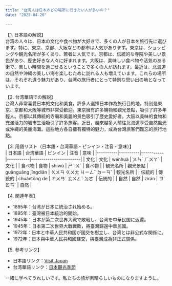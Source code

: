 ```yaml
---
title: "台湾人は日本のどの場所に行きたい人が多いの？"
date: "2025-04-20"

---
```


【1. 日本語の解説】  
台湾の人々は、日本の文化や食べ物が大好きで、多くの人が日本を旅行先に選びます。特に、東京、京都、大阪などの都市は人気があります。東京は、ショッピングや観光名所が多くあり、若者に人気です。京都は、伝統的な寺院や美しい景色があり、歴史好きな人々に好まれます。大阪は、美味しい食べ物や活気のある街で、楽しい時間を過ごせるということで多くの人が訪れます。最近は、北海道の自然や沖縄の美しい海を楽しむために訪れる人も増えています。これらの場所は、それぞれ違う魅力があり、台湾の旅行者にとって特別な思い出の地となっています。

【2. 台湾華語での解説】  
台灣人非常喜愛日本的文化和美食，許多人選擇日本作為旅行目的地。特別是東京、京都和大阪等城市非常受歡迎。東京擁有許多購物和觀光景點，吸引了許多年輕人。京都以其傳統的寺廟和美麗的景色吸引了歷史愛好者。大阪以美味的食物和充滿活力的城市生活吸引了許多旅客。近日，越來越多人前往北海道享受自然風光或沖繩的美麗海灘。這些地方各自擁有獨特的魅力，成為台灣旅客們難忘的旅行地點。

【3. 用語リスト（日本語・台湾華語・ピンイン・注音・意味）】  
| 日本語   | 台湾華語 | ピンイン  | 注音      | 意味                   |
|----------|----------|-----------|-----------|------------------------|
| 文化     | 文化     | wénhuà    | ㄨㄣˊ ㄏㄨㄚˋ | 文化                   |
| 食べ物   | 食物     | shíwù     | ㄕˊ ㄨˋ     | 食べ物                 |
| 観光名所 | 觀光景點 | guānguāng jǐngdiǎn | ㄍㄨㄢ ㄍㄨㄤ ㄐㄧㄥˇ ㄉㄧㄢˇ | 観光名所 |
| 伝統的   | 傳統的   | chuántǒng de | ㄔㄨㄢˊ ㄊㄨㄥˇ ㄉㄜ˙ | 伝統的           |
| 自然     | 自然     | zìrán     | ㄗˋ ㄖㄢˊ   | 自然                   |

【4. 関連年表】  
- 1895年：台湾が日本に統治され始める。  
- 1895年：臺灣被日本統治的開始。
- 1945年：日本が第二次世界大戦で敗戦し、台湾を中華民国に返還。  
- 1945年：日本第二次世界大戰戰敗，將臺灣歸還中華民國。
- 1972年：日本と中華人民共和国が国交を樹立し、台湾とは非公式な関係に。 
- 1972年：日本與中華人民共和國建交，與臺灣成為非正式關係。

【5. 参考リンク】  
- 日本語リンク：[Visit Japan](https://www.japan.travel/jp/)  
- 台湾華語リンク：[日本觀光季節](https://www.japan.travel/tw/)

一緒に学べてうれしいです。私たちの旅が素晴らしいものになりますように。
